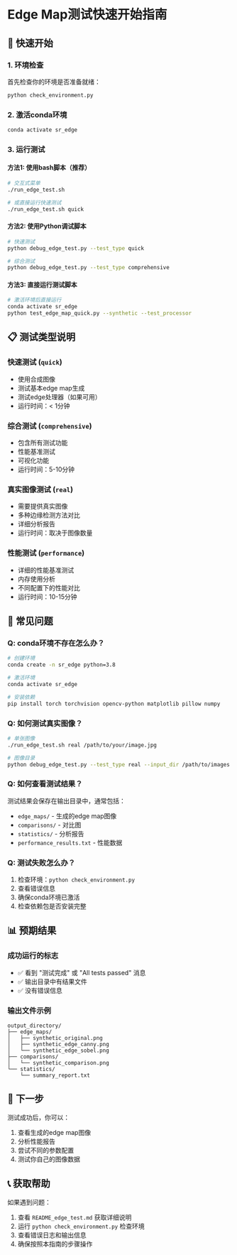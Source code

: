 # Edge Map测试快速开始指南

## 🚀 快速开始

### 1. 环境检查
首先检查你的环境是否准备就绪：

```bash
python check_environment.py
```

### 2. 激活conda环境
```bash
conda activate sr_edge
```

### 3. 运行测试

#### 方法1: 使用bash脚本（推荐）
```bash
# 交互式菜单
./run_edge_test.sh

# 或直接运行快速测试
./run_edge_test.sh quick
```

#### 方法2: 使用Python调试脚本
```bash
# 快速测试
python debug_edge_test.py --test_type quick

# 综合测试
python debug_edge_test.py --test_type comprehensive
```

#### 方法3: 直接运行测试脚本
```bash
# 激活环境后直接运行
conda activate sr_edge
python test_edge_map_quick.py --synthetic --test_processor
```

## 📋 测试类型说明

### 快速测试 (`quick`)
- 使用合成图像
- 测试基本edge map生成
- 测试edge处理器（如果可用）
- 运行时间：< 1分钟

### 综合测试 (`comprehensive`)
- 包含所有测试功能
- 性能基准测试
- 可视化功能
- 运行时间：5-10分钟

### 真实图像测试 (`real`)
- 需要提供真实图像
- 多种边缘检测方法对比
- 详细分析报告
- 运行时间：取决于图像数量

### 性能测试 (`performance`)
- 详细的性能基准测试
- 内存使用分析
- 不同配置下的性能对比
- 运行时间：10-15分钟

## 🔧 常见问题

### Q: conda环境不存在怎么办？
```bash
# 创建环境
conda create -n sr_edge python=3.8

# 激活环境
conda activate sr_edge

# 安装依赖
pip install torch torchvision opencv-python matplotlib pillow numpy
```

### Q: 如何测试真实图像？
```bash
# 单张图像
./run_edge_test.sh real /path/to/your/image.jpg

# 图像目录
python debug_edge_test.py --test_type real --input_dir /path/to/images
```

### Q: 如何查看测试结果？
测试结果会保存在输出目录中，通常包括：
- `edge_maps/` - 生成的edge map图像
- `comparisons/` - 对比图
- `statistics/` - 分析报告
- `performance_results.txt` - 性能数据

### Q: 测试失败怎么办？
1. 检查环境：`python check_environment.py`
2. 查看错误信息
3. 确保conda环境已激活
4. 检查依赖包是否安装完整

## 📊 预期结果

### 成功运行的标志
- ✅ 看到 "测试完成" 或 "All tests passed" 消息
- ✅ 输出目录中有结果文件
- ✅ 没有错误信息

### 输出文件示例
```
output_directory/
├── edge_maps/
│   ├── synthetic_original.png
│   ├── synthetic_edge_canny.png
│   └── synthetic_edge_sobel.png
├── comparisons/
│   └── synthetic_comparison.png
└── statistics/
    └── summary_report.txt
```

## 🎯 下一步

测试成功后，你可以：
1. 查看生成的edge map图像
2. 分析性能报告
3. 尝试不同的参数配置
4. 测试你自己的图像数据

## 📞 获取帮助

如果遇到问题：
1. 查看 `README_edge_test.md` 获取详细说明
2. 运行 `python check_environment.py` 检查环境
3. 查看错误日志和输出信息
4. 确保按照本指南的步骤操作
